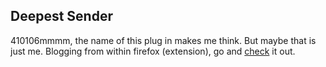 <article><h2>Deepest Sender</h2><time><span class="day">4</span><span class="month">10</span><span class="year">106</span></time>mmmm, the name of this plug in makes me think. But maybe that is just me. Blogging from within firefox (extension), go and <a href="https://addons.mozilla.org/firefox/1811/">check</a> it out.</article>